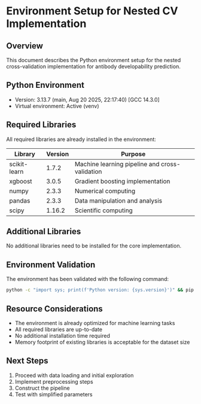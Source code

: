 # Environment Setup for Nested CV Implementation

## Overview
This document describes the Python environment setup for the nested cross-validation implementation for antibody developability prediction.

## Python Environment
- Version: 3.13.7 (main, Aug 20 2025, 22:17:40) [GCC 14.3.0]
- Virtual environment: Active (venv)

## Required Libraries
All required libraries are already installed in the environment:

| Library | Version | Purpose |
|---------|---------|---------|
| scikit-learn | 1.7.2 | Machine learning pipeline and cross-validation |
| xgboost | 3.0.5 | Gradient boosting implementation |
| numpy | 2.3.3 | Numerical computing |
| pandas | 2.3.3 | Data manipulation and analysis |
| scipy | 1.16.2 | Scientific computing |

## Additional Libraries
No additional libraries need to be installed for the core implementation.

## Environment Validation
The environment has been validated with the following command:
```bash
python -c "import sys; print(f'Python version: {sys.version}')" && pip list | grep -E 'scikit-learn|xgboost|numpy|pandas|scipy'
```

## Resource Considerations
- The environment is already optimized for machine learning tasks
- All required libraries are up-to-date
- No additional installation time required
- Memory footprint of existing libraries is acceptable for the dataset size

## Next Steps
1. Proceed with data loading and initial exploration
2. Implement preprocessing steps
3. Construct the pipeline
4. Test with simplified parameters

